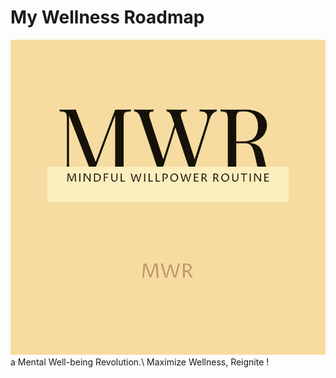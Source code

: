 # My Wellness Roadmap

<div style={{text-align:"center"}}>
  <img src="Logo/logo.png" alt="MWR" style={{"width:50px;"}}/>
</div>
a Mental Well-being Revolution.\
Maximize Wellness, Reignite !
